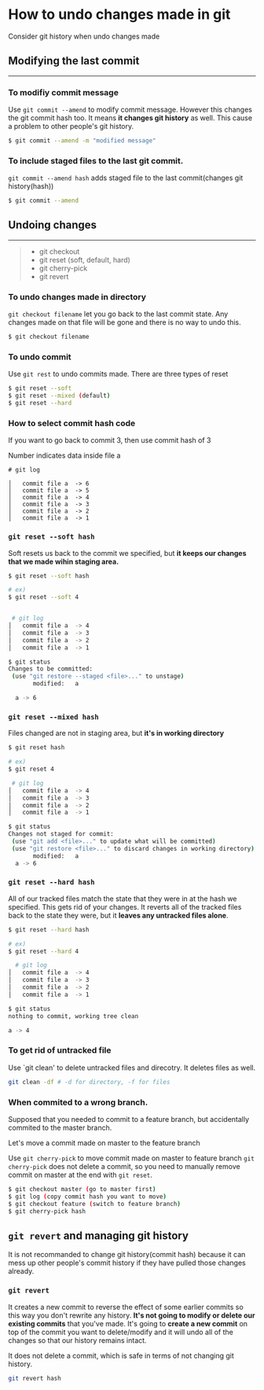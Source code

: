 # How to undo changes made in git

Consider git history when undo changes made


## Modifying the last commit
***
### To modifiy commit message
Use `git commit --amend` to modify commit message. However this changes the git commit hash too. It means **it changes git history** as well. This cause a problem to other people's git history. 
 ```bash
 $ git commit --amend -m "modified message"
 ```

### To include staged files to the last git commit.
`git commit --amend hash` adds staged file to the last commit(changes git history(hash))
 ```bash
 $ git commit --amend 
 ```


## Undoing changes
***
> * git checkout
> * git reset (soft, default, hard)
> * git cherry-pick
> * git revert


### To undo changes made in directory
`git checkout filename` let you go back to the last commit state. 
Any changes made on that file will be gone and there is no way to undo this. 
 ```bash
 $ git checkout filename
 ```


### To undo commit
Use `git rest` to undo commits made. There are three types of reset
 ``` bash
 $ git reset --soft 
 $ git reset --mixed (default)
 $ git reset --hard 
 ```
### How to select commit hash code
If you want to go back to commit 3, then use commit hash of 3

Number indicates data inside file a
 ```
 # git log
 
 │   commit file a  -> 6
 │   commit file a  -> 5
 │   commit file a  -> 4
 │   commit file a  -> 3
 │   commit file a  -> 2
 │   commit file a  -> 1
 ```

### `git reset --soft hash`
Soft resets us back to the commit we specified, but **it keeps our changes that we made wihin staging area.** 
 ```bash
 $ git reset --soft hash

 # ex)
 $ git reset --soft 4


  # git log
 │   commit file a  -> 4
 │   commit file a  -> 3
 │   commit file a  -> 2
 │   commit file a  -> 1

 $ git status
 Changes to be committed:
  (use "git restore --staged <file>..." to unstage)
        modified:   a

   a -> 6
 ```

### `git reset --mixed hash`
Files changed are not in staging area, but **it's in working directory**
 ```bash
 $ git reset hash

# ex)
$ git reset 4

  # git log
 │   commit file a  -> 4
 │   commit file a  -> 3
 │   commit file a  -> 2
 │   commit file a  -> 1

 $ git status
 Changes not staged for commit:
  (use "git add <file>..." to update what will be committed)
  (use "git restore <file>..." to discard changes in working directory)
        modified:   a
   a -> 6


 ```

### `git reset --hard hash`
All of our tracked files match the state that they were in at the hash we specified. This gets rid of your changes.
It reverts all of the tracked files back to the state they were, but it **leaves any untracked files alone**.
 ```bash
 $ git reset --hard hash

# ex)
$ git reset --hard 4

   # git log
 │   commit file a  -> 4
 │   commit file a  -> 3
 │   commit file a  -> 2
 │   commit file a  -> 1

 $ git status
 nothing to commit, working tree clean

 a -> 4
 ```

### To get rid of untracked file
Use `git clean' to delete untracked files and direcotry. It deletes files as well. 
 ``` bash
 git clean -df # -d for directory, -f for files
 ```


### When commited to a wrong branch.
Supposed that you needed to commit to a feature branch, but accidentally commited to the master branch.

Let's move a commit made on master to the feature branch

Use `git cherry-pick` to move commit made on master to feature branch
`git cherry-pick` does not delete a commit, so you need to manually remove commit on master at the end with `git reset`.
 ```bash
 $ git checkout master (go to master first)
 $ git log (copy commit hash you want to move)
 $ git checkout feature (switch to feature branch)
 $ git cherry-pick hash
 ```


## `git revert` and managing git history
It is not recommanded to change git history(commit hash) because it can mess up other people's commit history if they have pulled those changes already. 

### `git revert`

It creates a new commit to reverse the effect of some earlier commits so this way you don't rewrite any history. **It's not going to modify or delete our existing commits** that you've made. It's going to **create a new commit** on top of the commit you want to delete/modify and it will undo all of the changes so that our history remains intact.

It does not delete a commit, which is safe in terms of not changing git history.

 ``` bash
 git revert hash
 ```

